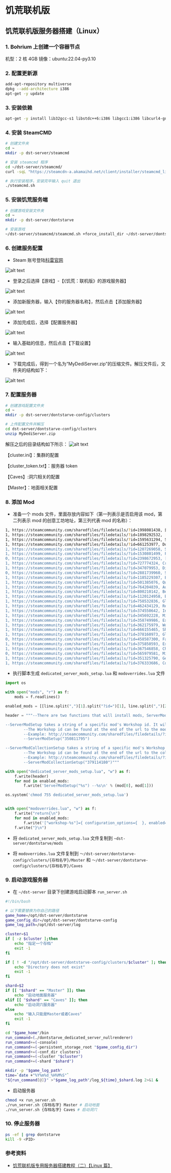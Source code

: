 # 饥荒联机版

## 饥荒联机版服务器搭建（Linux）

### 1. Bohrium 上创建一个容器节点

机型：2 核 4GB
镜像：ubuntu:22.04-py3.10

### 2. 配置更新源

```bash
add-apt-repository multiverse
dpkg --add-architecture i386
apt-get -y update
```

### 3. 安装依赖

```bash
apt-get -y install lib32gcc-s1 libstdc++6:i386 libgcc1:i386 libcurl4-gnutls-dev:i386
```

### 4. 安装 SteamCMD

```bash
# 创建文件夹
cd ~
mkdir -p dst-server/steamcmd

# 安装 steamcmd 程序
cd ~/dst-server/steamcmd/
curl -sqL "https://steamcdn-a.akamaihd.net/client/installer/steamcmd_linux.tar.gz" | tar zxvf -

# 执行安装程序，安装完毕输入 quit 退出
./steamcmd.sh
```

### 5. 安装饥荒服务端

```bash
# 创建游戏安装文件夹
cd ~
mkdir -p dst-server/dontstarve

# 安装游戏
~/dst-server/steamcmd/steamcmd.sh +force_install_dir ~/dst-server/dontstarve +login anonymous +app_update 343050 validate +quit
```

### 6. 创建服务配置

- Steam 账号登陆[科雷官网](https://link.zhihu.com/?target=https%3A//accounts.klei.com/login)

![alt text](image-6.png)

- 登录之后选择【游戏】-【《饥荒：联机版》的游戏服务器】

![alt text](image.png)

- 添加新服务器，输入【你的服务器名称】，然后点击【添加服务器】

![alt text](image-1.png)

- 添加完成后，选择【配置服务器】

![alt text](image-2.png)

- 输入基础的信息，然后点击【下载设置】

![alt text](image-3.png)

- 下载完成后，得到一个名为“MyDediServer.zip”的压缩文件。解压文件后，文件夹的结构如下：

![alt text](image-5.png)

### 7. 配置服务器

```bash
# 创建游戏配置文件夹
cd ~
mkdir -p dst-server/dontstarve-config/clusters

# 上传配置文件并解压
cd dst-server/dontstarve-config/clusters
unzip MyDediServer.zip

```

解压之后的目录结构如下所示：
![alt text](image-7.png)

【cluster.ini】：集群的配置

【cluster_token.txt】：服务器 token

【Caves】:洞穴相关的配置

【Master】：地面相关配置

### 8. 添加 Mod

- 准备一个 mods 文件，里面存放内容如下（第一列表示是否启用该 mod，第二列表示 mod 的创意工坊地址，第三列代表 mod 的名称）：

```bash
1, https://steamcommunity.com/sharedfiles/filedetails/?id=1998081438, 掉落堆叠(Drop & Stack)
1, https://steamcommunity.com/sharedfiles/filedetails/?id=1898292532, [Tips]提示猎狗和BOSS的攻击时间
1, https://steamcommunity.com/sharedfiles/filedetails/?id=1595631294, Smart Minisign
1, https://steamcommunity.com/sharedfiles/filedetails/?id=661253977, Don't Drop Everything
1, https://steamcommunity.com/sharedfiles/filedetails/?id=1207269058, Simple Health Bar DST
1, https://steamcommunity.com/sharedfiles/filedetails/?id=1530801499, Fast Travel (GUI)
0, https://steamcommunity.com/sharedfiles/filedetails/?id=2398672953, [DST]Musha 完整版
1, https://steamcommunity.com/sharedfiles/filedetails/?id=727774324, Craft Pot [DS, ROG, SW, DST]
1, https://steamcommunity.com/sharedfiles/filedetails/?id=347079953, Display Food Values
0, https://steamcommunity.com/sharedfiles/filedetails/?id=2881739960, Smart Minisign Revisited
1, https://steamcommunity.com/sharedfiles/filedetails/?id=1185229307, Epic Healthbar
1, https://steamcommunity.com/sharedfiles/filedetails/?id=501385076, Quick Pick
1, https://steamcommunity.com/sharedfiles/filedetails/?id=764204839, Automatic Health Adjust
1, https://steamcommunity.com/sharedfiles/filedetails/?id=800210142, Beefalo information
1, https://steamcommunity.com/sharedfiles/filedetails/?id=1120124958, Boss Indicators
1, https://steamcommunity.com/sharedfiles/filedetails/?id=758532836, Global Pause
1, https://steamcommunity.com/sharedfiles/filedetails/?id=462434129, Restart
1, https://steamcommunity.com/sharedfiles/filedetails/?id=374550642, Increased Stack size
1, https://steamcommunity.com/sharedfiles/filedetails/?id=345692228, Minimap HUD
1, https://steamcommunity.com/sharedfiles/filedetails/?id=358749986, Extended Indicators WIP
1, https://steamcommunity.com/sharedfiles/filedetails/?id=362175979, Wormhole Marks [DST]
1, https://steamcommunity.com/sharedfiles/filedetails/?id=666155465, Show Me (Origin)
1, https://steamcommunity.com/sharedfiles/filedetails/?id=378160973, Global Positions
0, https://steamcommunity.com/sharedfiles/filedetails/?id=458587300, Fast Travel
1, https://steamcommunity.com/sharedfiles/filedetails/?id=375850593, Extra Equip Slots
1, https://steamcommunity.com/sharedfiles/filedetails/?id=367546858, Chinese Language Pack（中文语言包）
0, https://steamcommunity.com/sharedfiles/filedetails/?id=565979581, Minimap HUD
1, https://steamcommunity.com/sharedfiles/filedetails/?id=351325790, Geometric Placement
1, https://steamcommunity.com/sharedfiles/filedetails/?id=376333686, Combined Status

```

- 执行脚本生成 `dedicated_server_mods_setup.lua` 和 `modoverrides.lua` 文件

```python
import os

with open("mods", "r") as f:
    mods = f.readlines()

enabled_mods = [[line.split(",")[1].split("?id=")[1], line.split(",")[2].strip()] for line in mods if line.split(",")[0]=='1']

header = """--There are two functions that will install mods, ServerModSetup and ServerModCollectionSetup. Put the calls to the functions in this file and they will be executed on boot.

--ServerModSetup takes a string of a specific mod's Workshop id. It will download and install the mod to your mod directory on boot.
        --The Workshop id can be found at the end of the url to the mod's Workshop page.
        --Example: http://steamcommunity.com/sharedfiles/filedetails/?id=350811795
        --ServerModSetup("350811795")

--ServerModCollectionSetup takes a string of a specific mod's Workshop id. It will download all the mods in the collection and install them to the mod directory on boot.
        --The Workshop id can be found at the end of the url to the collection's Workshop page.
        --Example: http://steamcommunity.com/sharedfiles/filedetails/?id=379114180
        --ServerModCollectionSetup("379114180")"""

with open("dedicated_server_mods_setup.lua", "w") as f:
    f.write(header)
    for mod in enabled_mods:
        f.write('ServerModSetup("%s") --%s\n' % (mod[0], mod[1]))

os.system('chmod 755 dedicated_server_mods_setup.lua')


with open("modoverrides.lua", "w") as f:
    f.write("return{\n")
    for mod in enabled_mods:
        f.write('["workshop-%s"]={ configuration_options={  }, enabled=true },\n' % mod[0])
    f.write("}\n")
```

- 将 `dedicated_server_mods_setup.lua` 文件复制到 `~dst-server/dontstarve/mods`

- 将 `modoverrides.lua` 文件复制到 `～/dst-server/dontstarve-config/clusters/{存档名字}/Master` 和 `～/dst-server/dontstarve-config/clusters/{存档名字}/Caves`

### 9. 启动游戏服务器

- 在 `~/dst-server` 目录下创建游戏启动脚本 `run_server.sh`

```bash
#!/bin/bash

# 以下需要替换为你自己的路径
game_home=/opt/dst-server/dontstarve
game_config_dir=/opt/dst-server/dontstarve-config
game_log_path=/opt/dst-server/log

cluster=$1
if [ -z $cluster ];then
    echo "指定一个存档"
    exit -1
fi

if [ ! -d "/opt/dst-server/dontstarve-config/clusters/$cluster" ]; then
    echo "Directory does not exist"
    exit -1
fi

shard=$2
if [[ "$shard" == "Master" ]]; then
    echo "启动地面服务器"
elif [[ "$shard" == "Caves" ]]; then
    echo "启动洞穴服务器"
else
    echo "输入只能是Master或者Caves"
    exit -1
fi

cd "$game_home"/bin
run_command=(./dontstarve_dedicated_server_nullrenderer)
run_command+=(-console)
run_command+=(-persistent_storage_root "$game_config_dir")
run_command+=(-conf_dir clusters)
run_command+=(-cluster "$cluster")
run_command+=(-shard "$shard")

mkdir -p "$game_log_path"
time=`date +"%Y%m%d_%H%M%S"`
"${run_command[@]}" >"$game_log_path"/log_${time}_$shard.log 2>&1 &
```

- 启动服务器

```bash
chmod +x run_server.sh
./run_server.sh {存档名字} Master # 启动地面
./run_server.sh {存档名字} Caves # 启动洞穴
```

### 10. 停止服务器

```bash
ps -ef | grep dontstarve
kill -9 <PID>

```

### 参考资料

- [饥荒联机版专用服务器搭建教程（二）【Linux 篇】](https://zhuanlan.zhihu.com/p/1896332482762236476)
